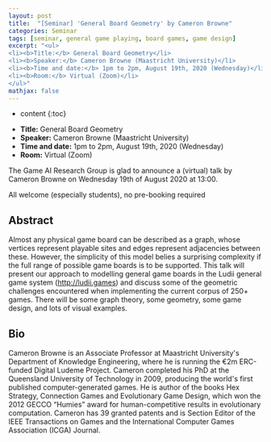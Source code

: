 ```yaml
---
layout: post
title:  "[Seminar] 'General Board Geometry' by Cameron Browne"
categories: Seminar
tags: [seminar, general game playing, board games, game design]
excerpt: "<ul>
<li><b>Title:</b> General Board Geometry</li>
<li><b>Speaker:</b> Cameron Browne (Maastricht University)</li> 
<li><b>Time and date:</b> 1pm to 2pm, August 19th, 2020 (Wednesday)</li>
<li><b>Room:</b> Virtual (Zoom)</li>
</ul>"
mathjax: false
---
```


* content
{:toc}

<ul>
<li><b>Title:</b> General Board Geometry</li>
<li><b>Speaker:</b> Cameron Browne (Maastricht University)</li> 
<li><b>Time and date:</b> 1pm to 2pm, August 19th, 2020 (Wednesday)</li>
<li><b>Room:</b> Virtual (Zoom)</li>
</ul>

The Game AI Research Group is glad to announce a (virtual) talk by Cameron Browne on Wednesday 19th of August 2020 at 13:00.

All welcome (especially students), no pre-booking required 

## Abstract

Almost any physical game board can be described as a graph, whose vertices represent playable sites and edges represent adjacencies between these. However, the simplicity of this model belies a surprising complexity if the full range of possible game boards is to be supported. This talk will present our approach to modelling general game boards in the Ludii general game system (http://ludii.games) and discuss some of the geometric challenges encountered when implementing the current corpus of 250+ games. There will be some graph theory, some geometry, some game design, and lots of visual examples.

## Bio

Cameron Browne is an Associate Professor at Maastricht University's Department of Knowledge Engineering, where he is running the €2m ERC-funded Digital Ludeme Project. Cameron completed his PhD at the Queensland University of Technology in 2009, producing the world's first published computer-generated games. He is author of the books Hex Strategy, Connection Games and Evolutionary Game Design, which won the 2012 GECCO “Humies” award for human-competitive results in evolutionary computation. Cameron has 39 granted patents and is Section Editor of the IEEE Transactions on Games and the International Computer Games Association (ICGA) Journal.
